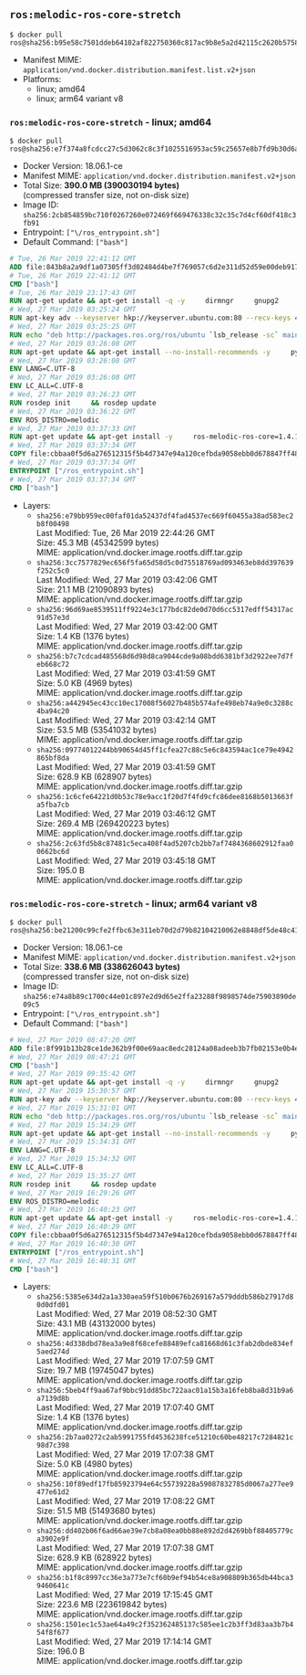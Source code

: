 ## `ros:melodic-ros-core-stretch`

```console
$ docker pull ros@sha256:b95e58c7501ddeb64102af822750360c817ac9b8e5a2d42115c2620b5758c212
```

-	Manifest MIME: `application/vnd.docker.distribution.manifest.list.v2+json`
-	Platforms:
	-	linux; amd64
	-	linux; arm64 variant v8

### `ros:melodic-ros-core-stretch` - linux; amd64

```console
$ docker pull ros@sha256:e7f374a8fcdcc27c5d3062c8c3f1025516953ac59c25657e8b7fd9b30d6a2de3
```

-	Docker Version: 18.06.1-ce
-	Manifest MIME: `application/vnd.docker.distribution.manifest.v2+json`
-	Total Size: **390.0 MB (390030194 bytes)**  
	(compressed transfer size, not on-disk size)
-	Image ID: `sha256:2cb854859bc710f0267260e072469f669476338c32c35c7d4cf60df418c3fb91`
-	Entrypoint: `["\/ros_entrypoint.sh"]`
-	Default Command: `["bash"]`

```dockerfile
# Tue, 26 Mar 2019 22:41:12 GMT
ADD file:843b8a2a9df1a07305ff3d02484d4be7f769057c6d2e311d52d59e00deb917c6 in / 
# Tue, 26 Mar 2019 22:41:12 GMT
CMD ["bash"]
# Tue, 26 Mar 2019 23:17:43 GMT
RUN apt-get update && apt-get install -q -y     dirmngr     gnupg2     lsb-release     && rm -rf /var/lib/apt/lists/*
# Wed, 27 Mar 2019 03:25:24 GMT
RUN apt-key adv --keyserver hkp://keyserver.ubuntu.com:80 --recv-keys 421C365BD9FF1F717815A3895523BAEEB01FA116
# Wed, 27 Mar 2019 03:25:25 GMT
RUN echo "deb http://packages.ros.org/ros/ubuntu `lsb_release -sc` main" > /etc/apt/sources.list.d/ros-latest.list
# Wed, 27 Mar 2019 03:26:08 GMT
RUN apt-get update && apt-get install --no-install-recommends -y     python-rosdep     python-rosinstall     python-vcstools     && rm -rf /var/lib/apt/lists/*
# Wed, 27 Mar 2019 03:26:08 GMT
ENV LANG=C.UTF-8
# Wed, 27 Mar 2019 03:26:08 GMT
ENV LC_ALL=C.UTF-8
# Wed, 27 Mar 2019 03:26:23 GMT
RUN rosdep init     && rosdep update
# Wed, 27 Mar 2019 03:36:22 GMT
ENV ROS_DISTRO=melodic
# Wed, 27 Mar 2019 03:37:33 GMT
RUN apt-get update && apt-get install -y     ros-melodic-ros-core=1.4.1-0*     && rm -rf /var/lib/apt/lists/*
# Wed, 27 Mar 2019 03:37:34 GMT
COPY file:cbbaa0f5d6a276512315f5b4d7347e94a120cefbda9058ebb0d678847ff4837f in / 
# Wed, 27 Mar 2019 03:37:34 GMT
ENTRYPOINT ["/ros_entrypoint.sh"]
# Wed, 27 Mar 2019 03:37:34 GMT
CMD ["bash"]
```

-	Layers:
	-	`sha256:e79bb959ec00faf01da52437df4fad4537ec669f60455a38ad583ec2b8f00498`  
		Last Modified: Tue, 26 Mar 2019 22:44:26 GMT  
		Size: 45.3 MB (45342599 bytes)  
		MIME: application/vnd.docker.image.rootfs.diff.tar.gzip
	-	`sha256:3cc7577829ec656f5fa65d58d5c0d75518769ad093463eb8dd397639f252c5c0`  
		Last Modified: Wed, 27 Mar 2019 03:42:06 GMT  
		Size: 21.1 MB (21090893 bytes)  
		MIME: application/vnd.docker.image.rootfs.diff.tar.gzip
	-	`sha256:96d69ae8539511ff9224e3c177bdc82de0d70d6cc5317edff54317ac91d57e3d`  
		Last Modified: Wed, 27 Mar 2019 03:42:00 GMT  
		Size: 1.4 KB (1376 bytes)  
		MIME: application/vnd.docker.image.rootfs.diff.tar.gzip
	-	`sha256:b7c7cdcad485568d6d98d8ca9044cde9a08bdd6381bf3d2922ee7d7feb668c72`  
		Last Modified: Wed, 27 Mar 2019 03:41:59 GMT  
		Size: 5.0 KB (4969 bytes)  
		MIME: application/vnd.docker.image.rootfs.diff.tar.gzip
	-	`sha256:a442945ec43cc10ec17008f56027b485b574afe498eb74a9e0c3288c4ba94c20`  
		Last Modified: Wed, 27 Mar 2019 03:42:14 GMT  
		Size: 53.5 MB (53541032 bytes)  
		MIME: application/vnd.docker.image.rootfs.diff.tar.gzip
	-	`sha256:09774012244bb90654d45ff1cfea27c88c5e6c843594ac1ce79e4942865bf8da`  
		Last Modified: Wed, 27 Mar 2019 03:41:59 GMT  
		Size: 628.9 KB (628907 bytes)  
		MIME: application/vnd.docker.image.rootfs.diff.tar.gzip
	-	`sha256:1c6cfe64221d0b53c78e9acc1f20d7f4fd9cfc86dee8168b5013663fa5fba7cb`  
		Last Modified: Wed, 27 Mar 2019 03:46:12 GMT  
		Size: 269.4 MB (269420223 bytes)  
		MIME: application/vnd.docker.image.rootfs.diff.tar.gzip
	-	`sha256:2c63fd5b8c87481c5eca408f4ad5207cb2bb7af7484368602912faa00662bc6d`  
		Last Modified: Wed, 27 Mar 2019 03:45:18 GMT  
		Size: 195.0 B  
		MIME: application/vnd.docker.image.rootfs.diff.tar.gzip

### `ros:melodic-ros-core-stretch` - linux; arm64 variant v8

```console
$ docker pull ros@sha256:be21200c99cfe2ffbc63e311eb70d2d79b82104210062e8848df5de48c415f88
```

-	Docker Version: 18.06.1-ce
-	Manifest MIME: `application/vnd.docker.distribution.manifest.v2+json`
-	Total Size: **338.6 MB (338626043 bytes)**  
	(compressed transfer size, not on-disk size)
-	Image ID: `sha256:e74a8b89c1700c44e01c897e2d9d65e2ffa23288f9898574de75903890de09c5`
-	Entrypoint: `["\/ros_entrypoint.sh"]`
-	Default Command: `["bash"]`

```dockerfile
# Wed, 27 Mar 2019 08:47:20 GMT
ADD file:8f991b13b28ce1de362b9f00e69aac8edc28124a08adeeb3b7fb02153e0b4e92 in / 
# Wed, 27 Mar 2019 08:47:21 GMT
CMD ["bash"]
# Wed, 27 Mar 2019 09:35:42 GMT
RUN apt-get update && apt-get install -q -y     dirmngr     gnupg2     lsb-release     && rm -rf /var/lib/apt/lists/*
# Wed, 27 Mar 2019 15:30:57 GMT
RUN apt-key adv --keyserver hkp://keyserver.ubuntu.com:80 --recv-keys 421C365BD9FF1F717815A3895523BAEEB01FA116
# Wed, 27 Mar 2019 15:31:01 GMT
RUN echo "deb http://packages.ros.org/ros/ubuntu `lsb_release -sc` main" > /etc/apt/sources.list.d/ros-latest.list
# Wed, 27 Mar 2019 15:34:29 GMT
RUN apt-get update && apt-get install --no-install-recommends -y     python-rosdep     python-rosinstall     python-vcstools     && rm -rf /var/lib/apt/lists/*
# Wed, 27 Mar 2019 15:34:31 GMT
ENV LANG=C.UTF-8
# Wed, 27 Mar 2019 15:34:32 GMT
ENV LC_ALL=C.UTF-8
# Wed, 27 Mar 2019 15:35:27 GMT
RUN rosdep init     && rosdep update
# Wed, 27 Mar 2019 16:29:26 GMT
ENV ROS_DISTRO=melodic
# Wed, 27 Mar 2019 16:40:23 GMT
RUN apt-get update && apt-get install -y     ros-melodic-ros-core=1.4.1-0*     && rm -rf /var/lib/apt/lists/*
# Wed, 27 Mar 2019 16:40:29 GMT
COPY file:cbbaa0f5d6a276512315f5b4d7347e94a120cefbda9058ebb0d678847ff4837f in / 
# Wed, 27 Mar 2019 16:40:30 GMT
ENTRYPOINT ["/ros_entrypoint.sh"]
# Wed, 27 Mar 2019 16:40:31 GMT
CMD ["bash"]
```

-	Layers:
	-	`sha256:5385e634d2a1a330aea59f510b0676b269167a579dddb586b27917d80d0dfd01`  
		Last Modified: Wed, 27 Mar 2019 08:52:30 GMT  
		Size: 43.1 MB (43132000 bytes)  
		MIME: application/vnd.docker.image.rootfs.diff.tar.gzip
	-	`sha256:4d338dbd78ea3a9e8f68cefe88489efca81668d61c3fab2dbde834ef5aed274d`  
		Last Modified: Wed, 27 Mar 2019 17:07:59 GMT  
		Size: 19.7 MB (19745047 bytes)  
		MIME: application/vnd.docker.image.rootfs.diff.tar.gzip
	-	`sha256:5beb4ff9aa67af9bbc91dd85bc722aac01a15b3a16feb8ba8d31b9a6a7139d8b`  
		Last Modified: Wed, 27 Mar 2019 17:07:40 GMT  
		Size: 1.4 KB (1376 bytes)  
		MIME: application/vnd.docker.image.rootfs.diff.tar.gzip
	-	`sha256:2b7aa0272c2ab5991755fd4536238fce51210c60be48217c7284821c98d7c398`  
		Last Modified: Wed, 27 Mar 2019 17:07:38 GMT  
		Size: 5.0 KB (4980 bytes)  
		MIME: application/vnd.docker.image.rootfs.diff.tar.gzip
	-	`sha256:10f89edf17fb85923794e64c55739228a59087832785d0067a277ee9477e61d2`  
		Last Modified: Wed, 27 Mar 2019 17:08:22 GMT  
		Size: 51.5 MB (51493680 bytes)  
		MIME: application/vnd.docker.image.rootfs.diff.tar.gzip
	-	`sha256:dd402b06f6ad66ae39e7cb8a08ea0bb88e892d2d4269bbf88405779ca3902e9f`  
		Last Modified: Wed, 27 Mar 2019 17:07:38 GMT  
		Size: 628.9 KB (628922 bytes)  
		MIME: application/vnd.docker.image.rootfs.diff.tar.gzip
	-	`sha256:b1f8c8997cc36e3a773e7cf60b9ef94b54ce8a908809b365db44bca39460641c`  
		Last Modified: Wed, 27 Mar 2019 17:15:45 GMT  
		Size: 223.6 MB (223619842 bytes)  
		MIME: application/vnd.docker.image.rootfs.diff.tar.gzip
	-	`sha256:1501ec1c53ae64a49c2f352362485137c585ee1c2b3ff3d83aa3b7b454f8f677`  
		Last Modified: Wed, 27 Mar 2019 17:14:14 GMT  
		Size: 196.0 B  
		MIME: application/vnd.docker.image.rootfs.diff.tar.gzip
